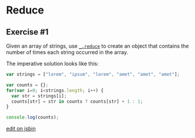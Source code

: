 
# Reduce

## Exercise #1

Given an array of strings, use
[`_.reduce`](http://underscorejs.org/#reduce) to create an object that
contains the number of times each string occurred in the array.

The imperative solution looks like this:

```js
var strings = ["lorem", "ipsum", "lorem", "amet", "amet", "amet"];

var counts = {};
for(var i=0; i<strings.length; i++) {
  var str = strings[i];
  counts[str] = str in counts ? counts[str] + 1 : 1;
}

console.log(counts);
```

[edit on jsbin](http://jsbin.com/sixizaje/1/edit?js,console)
